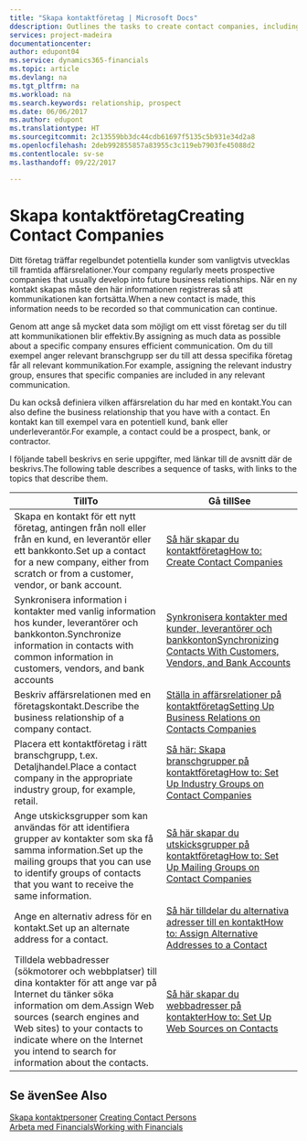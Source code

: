 ```yaml
---
title: "Skapa kontaktföretag | Microsoft Docs"
ddescription: Outlines the tasks to create contact companies, including assigning relevant data about prospects and defining the business relationships you have with companies.
services: project-madeira
documentationcenter: 
author: edupont04
ms.service: dynamics365-financials
ms.topic: article
ms.devlang: na
ms.tgt_pltfrm: na
ms.workload: na
ms.search.keywords: relationship, prospect
ms.date: 06/06/2017
ms.author: edupont
ms.translationtype: HT
ms.sourcegitcommit: 2c13559bb3dc44cdb61697f5135c5b931e34d2a8
ms.openlocfilehash: 2deb992855857a83955c3c119eb7903fe45088d2
ms.contentlocale: sv-se
ms.lasthandoff: 09/22/2017

---
```

# <a name="creating-contact-companies"></a><span data-ttu-id="86bfd-102">Skapa kontaktföretag</span><span class="sxs-lookup"><span data-stu-id="86bfd-102">Creating Contact Companies</span></span>
<span data-ttu-id="86bfd-103">Ditt företag träffar regelbundet potentiella kunder som vanligtvis utvecklas till framtida affärsrelationer.</span><span class="sxs-lookup"><span data-stu-id="86bfd-103">Your company regularly meets prospective companies that usually develop into future business relationships.</span></span> <span data-ttu-id="86bfd-104">När en ny kontakt skapas måste den här informationen registreras så att kommunikationen kan fortsätta.</span><span class="sxs-lookup"><span data-stu-id="86bfd-104">When a new contact is made, this information needs to be recorded so that communication can continue.</span></span>

<span data-ttu-id="86bfd-105">Genom att ange så mycket data som möjligt om ett visst företag ser du till att kommunikationen blir effektiv.</span><span class="sxs-lookup"><span data-stu-id="86bfd-105">By assigning as much data as possible about a specific company ensures efficient communication.</span></span> <span data-ttu-id="86bfd-106">Om du till exempel anger relevant branschgrupp ser du till att dessa specifika företag får all relevant kommunikation.</span><span class="sxs-lookup"><span data-stu-id="86bfd-106">For example, assigning the relevant industry group, ensures that specific companies are included in any relevant communication.</span></span>

<span data-ttu-id="86bfd-107">Du kan också definiera vilken affärsrelation du har med en kontakt.</span><span class="sxs-lookup"><span data-stu-id="86bfd-107">You can also define the business relationship that you have with a contact.</span></span> <span data-ttu-id="86bfd-108">En kontakt kan till exempel vara en potentiell kund, bank eller underleverantör.</span><span class="sxs-lookup"><span data-stu-id="86bfd-108">For example, a contact could be a prospect, bank, or contractor.</span></span>

<span data-ttu-id="86bfd-109">I följande tabell beskrivs en serie uppgifter, med länkar till de avsnitt där de beskrivs.</span><span class="sxs-lookup"><span data-stu-id="86bfd-109">The following table describes a sequence of tasks, with links to the topics that describe them.</span></span> 

| <span data-ttu-id="86bfd-110">Till</span><span class="sxs-lookup"><span data-stu-id="86bfd-110">To</span></span> | <span data-ttu-id="86bfd-111">Gå till</span><span class="sxs-lookup"><span data-stu-id="86bfd-111">See</span></span> |
| --- | --- |
| <span data-ttu-id="86bfd-112">Skapa en kontakt för ett nytt företag, antingen från noll eller från en kund, en leverantör eller ett bankkonto.</span><span class="sxs-lookup"><span data-stu-id="86bfd-112">Set up a contact for a new company, either from scratch or from a customer, vendor, or bank account.</span></span> |[<span data-ttu-id="86bfd-113">Så här skapar du kontaktföretag</span><span class="sxs-lookup"><span data-stu-id="86bfd-113">How to: Create Contact Companies</span></span>](marketing-how-create-contact-companies.md) |
| <span data-ttu-id="86bfd-114">Synkronisera information i kontakter med vanlig information hos kunder, leverantörer och bankkonton.</span><span class="sxs-lookup"><span data-stu-id="86bfd-114">Synchronize information in contacts with common information in customers, vendors, and bank accounts</span></span> |[<span data-ttu-id="86bfd-115">Synkronisera kontakter med kunder, leverantörer och bankkonton</span><span class="sxs-lookup"><span data-stu-id="86bfd-115">Synchronizing Contacts With Customers, Vendors, and Bank Accounts</span></span>](marketing-synchronize-contacts-customers-vendors-bank-accounts.md) |
| <span data-ttu-id="86bfd-116">Beskriv affärsrelationen med en företagskontakt.</span><span class="sxs-lookup"><span data-stu-id="86bfd-116">Describe the business relationship of a company contact.</span></span> |[<span data-ttu-id="86bfd-117">Ställa in affärsrelationer på kontaktföretag</span><span class="sxs-lookup"><span data-stu-id="86bfd-117">Setting Up Business Relations on Contacts Companies</span></span>](marketing-business-relations.md) |
| <span data-ttu-id="86bfd-118">Placera ett kontaktföretag i rätt branschgrupp, t.ex. Detaljhandel.</span><span class="sxs-lookup"><span data-stu-id="86bfd-118">Place a contact company in the appropriate industry group, for example, retail.</span></span> |[<span data-ttu-id="86bfd-119">Så här: Skapa branschgrupper på kontaktföretag</span><span class="sxs-lookup"><span data-stu-id="86bfd-119">How to: Set Up Industry Groups on Contact Companies</span></span>](marketing-industry-groups.md) |
| <span data-ttu-id="86bfd-120">Ange utskicksgrupper som kan användas för att identifiera grupper av kontakter som ska få samma information.</span><span class="sxs-lookup"><span data-stu-id="86bfd-120">Set up the mailing groups that you can use to identify groups of contacts that you want to receive the same information.</span></span> |[<span data-ttu-id="86bfd-121">Så här skapar du utskicksgrupper på kontaktföretag</span><span class="sxs-lookup"><span data-stu-id="86bfd-121">How to: Set Up Mailing Groups on Contact Companies</span></span>](marketing-mailing-groups.md) |
| <span data-ttu-id="86bfd-122">Ange en alternativ adress för en kontakt.</span><span class="sxs-lookup"><span data-stu-id="86bfd-122">Set up an alternate address for a contact.</span></span> |[<span data-ttu-id="86bfd-123">Så här tilldelar du alternativa adresser till en kontakt</span><span class="sxs-lookup"><span data-stu-id="86bfd-123">How to: Assign Alternative Addresses to a Contact</span></span>](marketing-how-assign-alternate-address.md) |
| <span data-ttu-id="86bfd-124">Tilldela webbadresser (sökmotorer och webbplatser) till dina kontakter för att ange var på Internet du tänker söka information om dem.</span><span class="sxs-lookup"><span data-stu-id="86bfd-124">Assign Web sources (search engines and Web sites) to your contacts to indicate where on the Internet you intend to search for information about the contacts.</span></span> |[<span data-ttu-id="86bfd-125">Så här skapar du webbadresser på kontakter</span><span class="sxs-lookup"><span data-stu-id="86bfd-125">How to: Set Up Web Sources on Contacts</span></span>](marketing-web-sources.md) |

## <a name="see-also"></a><span data-ttu-id="86bfd-126">Se även</span><span class="sxs-lookup"><span data-stu-id="86bfd-126">See Also</span></span>
<span data-ttu-id="86bfd-127">[Skapa kontaktpersoner](marketing-create-contact-persons.md) </span><span class="sxs-lookup"><span data-stu-id="86bfd-127">[Creating Contact Persons](marketing-create-contact-persons.md) </span></span>  
[<span data-ttu-id="86bfd-128">Arbeta med Financials</span><span class="sxs-lookup"><span data-stu-id="86bfd-128">Working with Financials</span></span>](ui-work-product.md)

